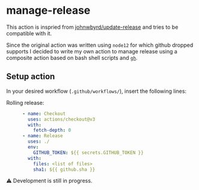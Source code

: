 # manage-release

This action is inspried from [johnwbyrd/update-release](https://github.com/johnwbyrd/update-release) and tries to be compatible with it.

Since the original action was written using `node12` for which github dropped supports I decided to write my own action to manage release using a composite action based on bash shell scripts and [`gh`](https://cli.github.com/).

## Setup action
In your desired workflow (`.github/workflows/`), insert the following lines:

Rolling release:
```yaml
      - name: Checkout
        uses: actions/checkout@v3
        with:
          fetch-depth: 0
      - name: Release
        uses: ./
        env:
          GITHUB_TOKEN: ${{ secrets.GITHUB_TOKEN }}
        with:
          files: <list of files>
          sha1: ${{ github.sha }}
```
:warning: Development is still in progress.

